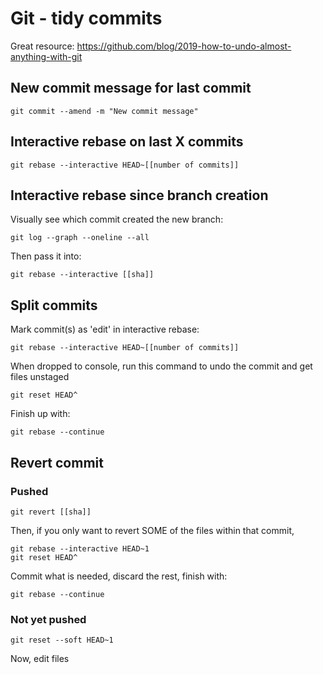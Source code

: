 Git - tidy commits
==================

Great resource: https://github.com/blog/2019-how-to-undo-almost-anything-with-git

## New commit message for last commit

```
git commit --amend -m "New commit message"
```

## Interactive rebase on last X commits

```
git rebase --interactive HEAD~[[number of commits]]
```

## Interactive rebase since branch creation


Visually see which commit created the new branch:

```
git log --graph --oneline --all
```

Then pass it into:

```
git rebase --interactive [[sha]]
```

## Split commits


Mark commit(s) as 'edit' in interactive rebase:

```
git rebase --interactive HEAD~[[number of commits]]
```

When dropped to console, run this command to undo the commit and get files unstaged

```
git reset HEAD^
```

Finish up with:

```
git rebase --continue
```

## Revert commit

### Pushed

```
git revert [[sha]]
```

Then, if you only want to revert SOME of the files within that commit,

```
git rebase --interactive HEAD~1
git reset HEAD^
```

Commit what is needed, discard the rest, finish with:

```
git rebase --continue
```

### Not yet pushed

```
git reset --soft HEAD~1
```

Now, edit files

